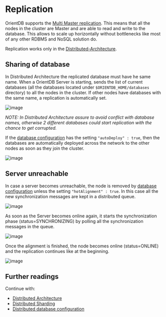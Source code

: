 # Replication

OrientDB supports the [Multi Master replication](http://en.wikipedia.org/wiki/Multi-master_replication). This means that all the nodes in the cluster are Master and are able to read and write to the database. This allows to scale up horizontally without bottlenecks like most of any other RDBMS and NoSQL solution do.

Replication works only in the [Distributed-Architecture](Distributed-Architecture.md).

## Sharing of database
In Distributed Architecture the replicated database must have he same name. When a OrientDB Server is starting, sends the list of current databases (all the databases located under ```$ORIENTDB_HOME/databases``` directory) to all the nodes in the cluster. If other nodes have databases with the same name, a replication is automatically set.

![image](http://www.orientdb.org/images/distributed-db-share.png)

_NOTE: In Distributed Architecture assure to avoid conflict with database names, otherwise 2 different databases could start replication with the chance to get corrupted._

If the [database configuration](https://github.com/orientechnologies/orientdb/wiki/Distributed-Configuration#default-distributed-db-configjson) has the setting ```"autoDeploy" : true```, then the databases are automatically deployed across the network to the other nodes as soon as they join the cluster.

![image](http://www.orientdb.org/images/distributed-db-autodeploy.png)

## Server unreachable

In case a server becomes unreachable, the node is removed by [database configuration](https://github.com/orientechnologies/orientdb/wiki/Distributed-Configuration#default-distributed-db-configjson) unless the setting ```"hotAlignment" : true```. In this case all the new synchronization messages are kept in a distributed queue.

![image](http://www.orientdb.org/images/distributed-srv-unreacheable.png)

As soon as the Server becomes online again, it starts the synchronization phase (status=SYNCHRONIZING) by polling all the synchronization messages in the queue.

![image](http://www.orientdb.org/images/distributed-srv-backonline.png)

Once the alignment is finished, the node becomes online (status=ONLINE) and the replication continues like at the beginning.

![image](http://www.orientdb.org/images/distributed-srv-restored.png)

## Further readings

Continue with:
- [Distributed Architecture](Distributed-Architecture.md)
- [Distributed Sharding](Distributed-Sharding.md)
- [Distributed database configuration](Distributed-Configuration.md)
